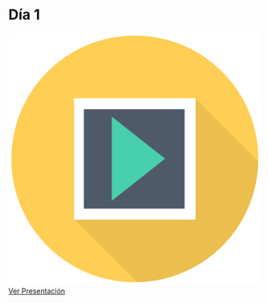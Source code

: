 # Día 1

![](../../.gitbook/assets/sem_icon_pres.png) [Ver Presentación](https://docs.google.com/presentation/d/e/2PACX-1vTeJLWwmhtGH7OhnuV0upCCSjiI1WzKLbP-v1c7l4q-ddAuf5i1ErWuYL7irQFd9rjqDFvUj2lASi90/pub?start=false&loop=false&delayms=600000)

